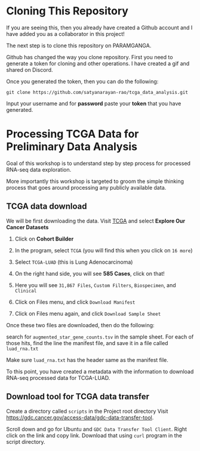 # Cloning This Repository

If you are seeing this, then you already have created a Github account and I
have added you as a collaborator in this project! 

The next step is to clone this repository on PARAMGANGA. 

Github has changed the way you clone repository. First you need to generate a token for cloning and other operations. I have created a gif and shared on Discord. 

Once you generated the token, then you can do the following:

```
git clone https://github.com/satyanarayan-rao/tcga_data_analysis.git 
```

Input your username and for **password** paste your **token** that you have generated.

# Processing TCGA Data for Preliminary Data Analysis

Goal of this workshop is to understand step by step process for processed
RNA-seq data exploration. 

More importantly this workshop is targeted to groom the simple thinking process
that goes around processing any publicly available data. 


## TCGA data download

We will be first downloading the data. Visit [TCGA](https://portal.gdc.cancer.gov/) and select **Explore Our Cancer Datasets**

1. Click on **Cohort Builder**

2. In the program, select `TCGA` (you will find this when you click on `16 more`)

3. Select `TCGA-LUAD` (this is Lung Adenocarcinoma)

4. On the right hand side, you will see **585 Cases**, click on that! 

5. Here you will see `31,867 Files`, `Custom Filters`, `Biospecimen`, and `Clinical`

6. Click on Files menu, and click `Download Manifest` 

7. Click on Files menu again, and click `Download Sample Sheet`

Once these two files are downloaded, then do the following:


search for `augmented_star_gene_counts.tsv` in the sample sheet. For each of those hits, find the line the manifest file, and save it in a file called `luad_rna.txt` 

Make sure `luad_rna.txt` has the header same as the manifest file.

To this point, you have created a metadata with the information to download RNA-seq processed data for TCGA-LUAD. 

## Download tool for TCGA data transfer

Create a directory called `scripts` in the Project root directory
Visit https://gdc.cancer.gov/access-data/gdc-data-transfer-tool. 

Scroll down and go for Ubuntu and `GDC Data Transfer Tool Client`. Right click on the link and copy link. 
Download that using `curl` program in the script directory.

